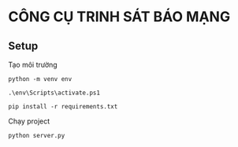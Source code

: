 # CÔNG CỤ TRINH SÁT BÁO MẠNG

## Setup 

Tạo môi trường 

`python -m venv env`

`.\env\Scripts\activate.ps1`

`pip install -r requirements.txt`

Chạy project

`python server.py`

